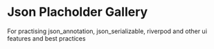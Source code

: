 # Json Placholder Gallery

For practising json_annotation, json_serializable, riverpod and other ui features and best practices
